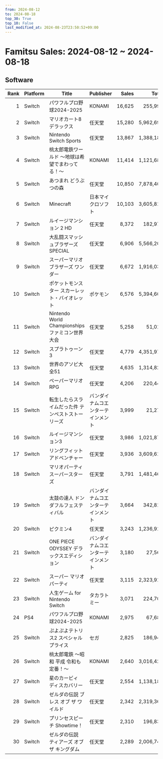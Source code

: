 ```yaml
---
from: 2024-08-12
to: 2024-08-18
top_30: True
top_10: False
last_modified_at: 2024-08-23T23:50:52+09:00
---
```

# Famitsu Sales: 2024-08-12 ~ 2024-08-18
## Software
| Rank | Platform | Title | Publisher | Sales | Total | Rate | New |
| -: | -- | -- | -- | -: | -: | -: | -- |
| 1 | Switch | パワフルプロ野球2024-2025 | KONAMI | 16,625 | 255,991 | 20% |  |
| 2 | Switch | マリオカート8 デラックス | 任天堂 | 15,280 | 5,962,690 | 20% |  |
| 3 | Switch | Nintendo Switch Sports | 任天堂 | 13,867 | 1,388,180 | 20% |  |
| 4 | Switch | 桃太郎電鉄ワールド 〜地球は希望でまわってる！〜 | KONAMI | 11,414 | 1,121,685 | 20% |  |
| 5 | Switch | あつまれ どうぶつの森 | 任天堂 | 10,850 | 7,878,406 | 20% |  |
| 6 | Switch | Minecraft | 日本マイクロソフト | 10,103 | 3,605,813 | 20% |  |
| 7 | Switch | ルイージマンション 2 HD | 任天堂 | 8,372 | 182,975 | 20% |  |
| 8 | Switch | 大乱闘スマッシュブラザーズ SPECIAL | 任天堂 | 6,906 | 5,566,202 | 20% |  |
| 9 | Switch | スーパーマリオブラザーズ ワンダー | 任天堂 | 6,672 | 1,916,034 | 20% |  |
| 10 | Switch | ポケットモンスター スカーレット・バイオレット | ポケモン | 6,576 | 5,394,601 | 20% |  |
| 11 | Switch | Nintendo World Championships ファミコン世界大会 | 任天堂 | 5,258 | 51,018 | 40% |  |
| 12 | Switch | スプラトゥーン3 | 任天堂 | 4,779 | 4,351,970 | 20% |  |
| 13 | Switch | 世界のアソビ大全51 | 任天堂 | 4,635 | 1,314,821 | 20% |  |
| 14 | Switch | ペーパーマリオRPG | 任天堂 | 4,206 | 220,444 | 20% |  |
| 15 | Switch | 転生したらスライムだった件 テンペストストーリーズ | バンダイナムコエンターテインメント | 3,999 | 21,270 | 40% |  |
| 16 | Switch | ルイージマンション3 | 任天堂 | 3,986 | 1,021,876 | 20% |  |
| 17 | Switch | リングフィット アドベンチャー | 任天堂 | 3,936 | 3,609,617 | 20% |  |
| 18 | Switch | マリオパーティ スーパースターズ | 任天堂 | 3,791 | 1,481,465 | 20% |  |
| 19 | Switch | 太鼓の達人 ドンダフルフェスティバル | バンダイナムコエンターテインメント | 3,664 | 342,811 | 20% |  |
| 20 | Switch | ピクミン4 | 任天堂 | 3,243 | 1,236,910 | 20% |  |
| 21 | Switch | ONE PIECE ODYSSEY デラックスエディション | バンダイナムコエンターテインメント | 3,180 | 27,569 | 40% |  |
| 22 | Switch | スーパー マリオパーティ | 任天堂 | 3,115 | 2,323,917 | 20% |  |
| 23 | Switch | 人生ゲーム for Nintendo Switch | タカラトミー | 3,071 | 224,709 | 20% |  |
| 24 | PS4 | パワフルプロ野球2024-2025 | KONAMI | 2,975 | 67,682 | 20% |  |
| 25 | Switch | ぷよぷよテトリス2 スペシャルプライス | セガ | 2,825 | 186,949 | 20% |  |
| 26 | Switch | 桃太郎電鉄 〜昭和 平成 令和も定番！〜 | KONAMI | 2,640 | 3,016,420 | 20% |  |
| 27 | Switch | 星のカービィ　ディスカバリー | 任天堂 | 2,554 | 1,138,187 | 20% |  |
| 28 | Switch | ゼルダの伝説 ブレス オブ ザ ワイルド | 任天堂 | 2,342 | 2,319,368 | 20% |  |
| 29 | Switch | プリンセスピーチ Showtime！ | 任天堂 | 2,310 | 196,839 | 20% |  |
| 30 | Switch | ゼルダの伝説　ティアーズ オブ ザ キングダム | 任天堂 | 2,289 | 2,006,743 | 20% |  |
